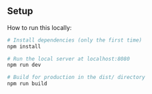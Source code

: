 
## Setup

How to run this locally:

``` bash
# Install dependencies (only the first time)
npm install

# Run the local server at localhost:8080
npm run dev

# Build for production in the dist/ directory
npm run build
```
